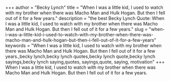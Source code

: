 +++
author = "Becky Lynch"
title = "When I was a little kid, I used to watch with my brother when there was Macho Man and Hulk Hogan. But then I fell out of it for a few years."
description = "the best Becky Lynch Quote: When I was a little kid, I used to watch with my brother when there was Macho Man and Hulk Hogan. But then I fell out of it for a few years."
slug = "when-i-was-a-little-kid-i-used-to-watch-with-my-brother-when-there-was-macho-man-and-hulk-hogan-but-then-i-fell-out-of-it-for-a-few-years"
keywords = "When I was a little kid, I used to watch with my brother when there was Macho Man and Hulk Hogan. But then I fell out of it for a few years.,becky lynch,becky lynch quotes,becky lynch quote,becky lynch sayings,becky lynch saying,quotes, sayings,quote, saying, motivation"
+++
When I was a little kid, I used to watch with my brother when there was Macho Man and Hulk Hogan. But then I fell out of it for a few years.
